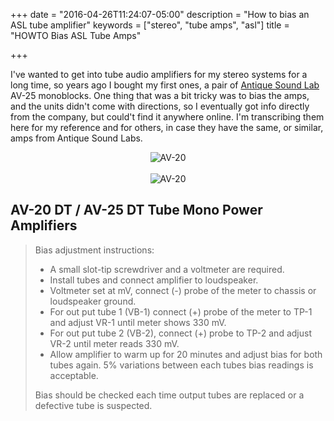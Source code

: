 +++
date = "2016-04-26T11:24:07-05:00"
description = "How to bias an ASL tube amplifier"
keywords = ["stereo", "tube amps", "asl"]
title = "HOWTO Bias ASL Tube Amps"

+++

I've wanted to get into tube audio amplifiers for my stereo systems for a long time, so years ago I bought my first ones, a pair of [Antique Sound Lab](http://www.divertech.com/antiquesl.html) AV-25 monoblocks. One thing that was a bit tricky was to bias the amps, and the units didn't come with directions, so I eventually got info directly from the company, but could't find it anywhere online. I'm transcribing them here for my reference and for others, in case they have the
same, or similar, amps from Antique Sound Labs.

<div align="center">
    <img src="https://farm4.static.flickr.com/3168/2842788484_4bd332c3aa.jpg" alt="AV-20" border="0">
</div> 
<br />
<div align="center">
    <img src="https://farm4.static.flickr.com/3034/2841958473_9e306caa82.jpg" alt="AV-20" border="0">
</div> 

##  AV-20 DT / AV-25 DT Tube Mono Power Amplifiers

> Bias adjustment instructions:
>
>* A small slot-tip screwdriver and a voltmeter are required. 
>* Install tubes and connect amplifier to loudspeaker.
>* Voltmeter set at mV, connect (-) probe of the meter to chassis or loudspeaker ground.  
>* For out put tube 1 (VB-1) connect (+) probe of the meter to TP-1 and adjust VR-1 until meter shows 330 mV. 
>* For out put tube 2 (VB-2), connect (+) probe to TP-2 and adjust VR-2 until meter reads 330 mV. 
>* Allow amplifier to warm up for 20 minutes and adjust bias for both tubes again. 
5% variations between each tubes bias readings is acceptable.
>
>Bias should be checked each time output tubes are replaced or a defective tube is suspected.    
